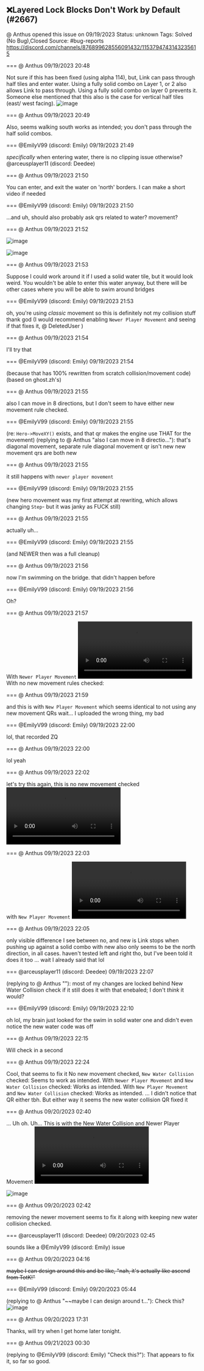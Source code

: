 ## ❌Layered Lock Blocks Don't Work by Default (#2667)
@ Anthus opened this issue on 09/19/2023
Status: unknown
Tags: Solved (No Bug),Closed
Source: #bug-reports https://discord.com/channels/876899628556091432/1153794743143235615


=== @ Anthus 09/19/2023 20:48

Not sure if this has been fixed (using alpha 114), but, Link can pass through half tiles and enter water. Using a fully solid combo on Layer 1, or 2 also allows Link to pass through. Using a fully solid combo on layer 0 prevents it. Someone else mentioned that this also is the case for vertical half tiles (east/ west facing).
![image](https://cdn.discordapp.com/attachments/1153794743143235615/1153794743420067934/image.png?ex=65e78517&is=65d51017&hm=c6bf537cf280bb3b97f67f4079c454b828b0e1d57aeeb98a6e5fd5b93c25aaf1&)

=== @ Anthus 09/19/2023 20:49

Also, seems walking south works as intended; you don't pass through the half solid combos.

=== @EmilyV99 (discord: Emily) 09/19/2023 21:49

*specifically* when entering water, there is no clipping issue otherwise?
@arceusplayer11 (discord: Deedee)

=== @ Anthus 09/19/2023 21:50

You can enter, and exit the water on 'north' borders. I can make a short video if needed

=== @EmilyV99 (discord: Emily) 09/19/2023 21:50

...and uh, should also probably ask
qrs related to water? movement?

=== @ Anthus 09/19/2023 21:52


![image](https://cdn.discordapp.com/attachments/1153794743143235615/1153810796195893258/image.png?ex=65e7940a&is=65d51f0a&hm=f1bcb63e5582c26dad54227eba27b2905ddd145f73f3ab581d4c4cbcb1bc4f1b&)

![image](https://cdn.discordapp.com/attachments/1153794743143235615/1153810802072109177/image.png?ex=65e7940b&is=65d51f0b&hm=eb86149d18b497b5615c9a19c3bd028b7c2cdabcdd8aa25731de371569b40e4e&)

=== @ Anthus 09/19/2023 21:53

Suppose I could work around it if I used a solid water tile, but it would look weird. You wouldn't be able to enter this water anyway, but there will be other cases where you will be able to swim around bridges

=== @EmilyV99 (discord: Emily) 09/19/2023 21:53

oh, you're using *classic* movement
so this is definitely not my collision stuff
thank god
(I would recommend enabling `Newer Player Movement` and seeing if that fixes it, @ DeletedUser )

=== @ Anthus 09/19/2023 21:54

I'll try that

=== @EmilyV99 (discord: Emily) 09/19/2023 21:54

(because that has 100% rewritten from scratch collision/movement code)
(based on ghost.zh's)

=== @ Anthus 09/19/2023 21:55

also I can move in 8 directions, but I don't seem to have either new movement rule checked.

=== @EmilyV99 (discord: Emily) 09/19/2023 21:55

(re: `Hero->MoveXY()` exists, and that qr makes the engine use THAT for the movement)
(replying to @ Anthus "also I can move in 8 directio…"): that's diagonal movement, separate rule
diagonal movement qr isn't new
new movement qrs are both new

=== @ Anthus 09/19/2023 21:55

it still happens with `newer player movement`

=== @EmilyV99 (discord: Emily) 09/19/2023 21:55

(new hero movement was my first attempt at rewriting, which allows changing `Step`- but it was janky as FUCK still)

=== @ Anthus 09/19/2023 21:55

actually uh...

=== @EmilyV99 (discord: Emily) 09/19/2023 21:55

(and NEWER then was a full cleanup)

=== @ Anthus 09/19/2023 21:56

now I'm swimming on the bridge. that didn't happen before

=== @EmilyV99 (discord: Emily) 09/19/2023 21:56

Oh?

=== @ Anthus 09/19/2023 21:57

With `Newer Player Movement`
![image](https://cdn.discordapp.com/attachments/1153794743143235615/1153812197353455687/2023-09-19_17-56-19.mp4?ex=65e79558&is=65d52058&hm=d94eaf8de0c290766d5d38850559b9a2de3c2045c3619a9618c86870073f900b&)
With no new movement rules checked:

=== @ Anthus 09/19/2023 21:59

and this is with `New Player Movement` which seems identical to not using any new movement QRs
wait...
I uploaded the wrong thing, my bad

=== @EmilyV99 (discord: Emily) 09/19/2023 22:00

lol, that recorded ZQ

=== @ Anthus 09/19/2023 22:00

lol yeah

=== @ Anthus 09/19/2023 22:02

let's try this again, this is no new movement checked
![image](https://cdn.discordapp.com/attachments/1153794743143235615/1153813275222491266/2023-09-19_18-01-12.mp4?ex=65e79659&is=65d52159&hm=220bc98a2ea99d4a22988047837c211f35d4f96e6507ce6563b94b6c1083f85b&)

=== @ Anthus 09/19/2023 22:03

with `New Player Movement`
![image](https://cdn.discordapp.com/attachments/1153794743143235615/1153813569473888326/2023-09-19_18-02-31.mp4?ex=65e7969f&is=65d5219f&hm=728276f31c1c45e397b48727475566285f7cc544bf5d344007608dd3459a505f&)

=== @ Anthus 09/19/2023 22:05

only visible difference I see between no, and new is Link stops when pushing up against a solid combo with new
also only seems to be the north direction, in all cases. haven't tested left and right tho, but I've been told it does it too
... wait I already said that lol

=== @arceusplayer11 (discord: Deedee) 09/19/2023 22:07

(replying to @ Anthus ""): most of my changes are locked behind New Water Collision
check if it still does it with that enebaled; I don't *think* it would?

=== @EmilyV99 (discord: Emily) 09/19/2023 22:10

oh lol, my brain just looked for the swim in solid water one and didn't even notice the new water code was off

=== @ Anthus 09/19/2023 22:15

Will check in a second

=== @ Anthus 09/19/2023 22:24

Cool, that seems to fix it
No new movement checked, `New Water Collision` checked: Seems to work as intended.
With `Newer Player Movement` and `New Water Collision` checked: Works as intended.
With `New Player Movement` and `New Water Collision` checked: Works as intended.
... I didn't notice that QR either tbh. But either way it seems the new water collision QR fixed it

=== @ Anthus 09/20/2023 02:40

... Uh oh. Uh... This is with the New Water Collision and Newer Player Movement
![image](https://cdn.discordapp.com/attachments/1153794743143235615/1153883408984985620/2023-09-19_22-39-03.mp4?ex=65e7d7aa&is=65d562aa&hm=b7cdce80c06a9c599430f57bd9e4715d52fec6ab0dd44df8e9bcd4be4232f8ba&)

![image](https://cdn.discordapp.com/attachments/1153794743143235615/1153883478182596679/image.png?ex=65e7d7bb&is=65d562bb&hm=0943f5fc5a804d78fb7ef5fa9270d9ecad888570c1935f09b7f32c73091e8e81&)

=== @ Anthus 09/20/2023 02:42

removing the newer movement seems to fix it along with keeping new water collision checked.

=== @arceusplayer11 (discord: Deedee) 09/20/2023 02:45

sounds like a @EmilyV99 (discord: Emily) issue

=== @ Anthus 09/20/2023 04:16

~~maybe I can design around this and be like, "nah, it's actually like ascend from TotK!"~~

=== @EmilyV99 (discord: Emily) 09/20/2023 05:44

(replying to @ Anthus "~~maybe I can design around t…"): Check this?
![image](https://cdn.discordapp.com/attachments/1153794743143235615/1153929700431900722/image.png?ex=65e802c7&is=65d58dc7&hm=ab7cf31093d7fba51dc759e2354a5aa2e251bef75385ef3fd859ac31629bf490&)

=== @ Anthus 09/20/2023 17:31

Thanks, will try when I get home later tonight.

=== @ Anthus 09/21/2023 00:30

(replying to @EmilyV99 (discord: Emily) "Check this?"): That appears to fix it, so far so good.
